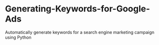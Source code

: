 # Generating-Keywords-for-Google-Ads
Automatically generate keywords for a search engine marketing campaign using Python
